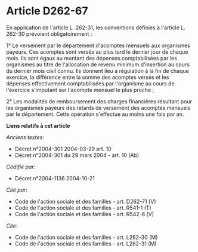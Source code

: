 # Article D262-67

En application de l'article L. 262-31, les conventions définies à l'article L. 262-30 prévoient obligatoirement :

1° Le versement par le département d'acomptes mensuels aux organismes payeurs. Ces acomptes sont versés au plus tard le
dernier jour de chaque mois. Ils sont égaux au montant des dépenses comptabilisées par les organismes au titre de
l'allocation de revenu minimum d'insertion au cours du dernier mois civil connu. Ils donnent lieu à régulation à la fin de
chaque exercice, la différence entre la somme des acomptes versés et les dépenses effectivement comptabilisées par
l'organisme au cours de l'exercice s'imputant sur l'acompte mensuel le plus proche ;

2° Les modalités de remboursement des charges financières résultant pour les organismes payeurs des retards de versement des
acomptes mensuels par le département. Cette opération s'effectue au moins une fois par an.

**Liens relatifs à cet article**

_Anciens textes_:

  - Décret n°2004-301 2004-03-29 art. 10
  - Décret n°2004-301 du 29 mars 2004 - art. 10 (Ab)

_Codifié par_:

  - Décret n°2004-1136 2004-10-21

_Cité par_:

  - Code de l'action sociale et des familles - art. D262-71 (V)
  - Code de l'action sociale et des familles - art. R541-1 (T)
  - Code de l'action sociale et des familles - art. R542-6 (V)

_Cite_:

  - Code de l'action sociale et des familles - art. L262-30 (M)
  - Code de l'action sociale et des familles - art. L262-31 (M)
